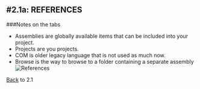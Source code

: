 #2.1a: REFERENCES
---
###Notes on the tabs
- Assemblies are globally available items that can be included into your project.
- Projects are you projects.
- COM is older legacy language that is not used as much now.
- Browse is the way to browse to a folder containing a separate assembly
![References](/assets/2.1a-A.png)

[Back](2.1-EntityReferences.md) to 2.1

